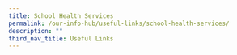 ```yaml
---
title: School Health Services
permalink: /our-info-hub/useful-links/school-health-services/
description: ""
third_nav_title: Useful Links
---
```

